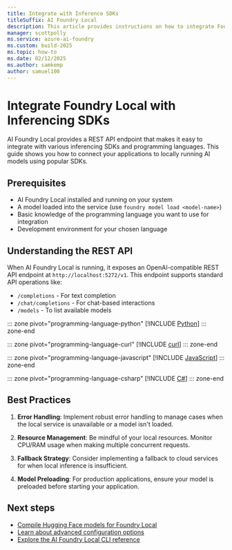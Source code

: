 ```yaml
---
title: Integrate with Inference SDKs
titleSuffix: AI Foundry Local
description: This article provides instructions on how to integrate Foundry Local with common Inferencing SDKs.
manager: scottpolly
ms.service: azure-ai-foundry
ms.custom: build-2025
ms.topic: how-to
ms.date: 02/12/2025
ms.author: samkemp
author: samuel100
---
```


# Integrate Foundry Local with Inferencing SDKs

AI Foundry Local provides a REST API endpoint that makes it easy to integrate with various inferencing SDKs and programming languages. This guide shows you how to connect your applications to locally running AI models using popular SDKs.

## Prerequisites

* AI Foundry Local installed and running on your system
* A model loaded into the service (use `foundry model load <model-name>`)
* Basic knowledge of the programming language you want to use for integration
* Development environment for your chosen language

## Understanding the REST API

When AI Foundry Local is running, it exposes an OpenAI-compatible REST API endpoint at `http://localhost:5272/v1`. This endpoint supports standard API operations like:

* `/completions` - For text completion
* `/chat/completions` - For chat-based interactions
* `/models` - To list available models


::: zone pivot="programming-language-python"
[!INCLUDE [Python](../includes/integrate-examples/python.md)]
::: zone-end

::: zone pivot="programming-language-curl"
[!INCLUDE [curl](../includes/integrate-examples/curl.md)]
::: zone-end

::: zone pivot="programming-language-javascript"
[!INCLUDE [JavaScript](../includes/integrate-examples/javascript.md)]
::: zone-end

::: zone pivot="programming-language-csharp"
[!INCLUDE [C#](../includes/integrate-examples/csharp.md)]
::: zone-end

## Best Practices

1. **Error Handling**: Implement robust error handling to manage cases when the local service is unavailable or a model isn't loaded.

2. **Resource Management**: Be mindful of your local resources. Monitor CPU/RAM usage when making multiple concurrent requests.

3. **Fallback Strategy**: Consider implementing a fallback to cloud services for when local inference is insufficient.

4. **Model Preloading**: For production applications, ensure your model is preloaded before starting your application.

## Next steps

- [Compile Hugging Face models for Foundry Local](compile-models-for-foundry-local.md)
- [Learn about advanced configuration options](advanced-configuration.md)
- [Explore the AI Foundry Local CLI reference](../reference/cli-reference.md)